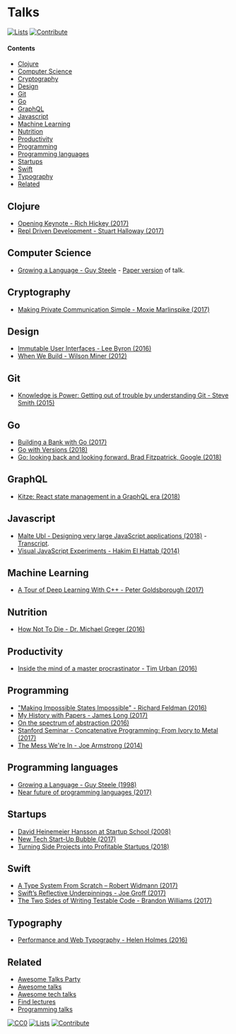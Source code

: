 # Talks

[![Lists](https://img.shields.io/badge/-more%20lists-0a0a0a.svg?style=flat&colorA=0a0a0a)](https://github.com/learn-anything/curated-lists#readme)
[![Contribute](https://img.shields.io/badge/-contribute-0a0a0a.svg?style=flat&colorA=0a0a0a)](CONTRIBUTING.md#readme)

#### Contents

- [Clojure](#clojure)
- [Computer Science](#computer-science)
- [Cryptography](#cryptography)
- [Design](#design)
- [Git](#git)
- [Go](#go)
- [GraphQL](#graphql)
- [Javascript](#javascript)
- [Machine Learning](#machine-learning)
- [Nutrition](#nutrition)
- [Productivity](#productivity)
- [Programming](#programming)
- [Programming languages](#programming-languages)
- [Startups](#startups)
- [Swift](#swift)
- [Typography](#typography)
- [Related](#related)

## Clojure

- [Opening Keynote - Rich Hickey (2017)](https://www.youtube.com/watch?v=2V1FtfBDsLU)
- [Repl Driven Development - Stuart Halloway (2017)](https://vimeo.com/223309989)

## Computer Science

- [Growing a Language - Guy Steele](https://www.youtube.com/watch?v=_ahvzDzKdB0) - [Paper version](http://www.cs.virginia.edu/%7Eevans/cs655/readings/steele.pdf) of talk.

## Cryptography

- [Making Private Communication Simple - Moxie Marlinspike (2017)](https://www.youtube.com/watch?v=kp-b8iTZqzM)

## Design

- [Immutable User Interfaces - Lee Byron (2016)](https://www.youtube.com/watch?v=pLvrZPSzHxo)
- [When We Build - Wilson Miner (2012)](https://vimeo.com/34017777)

## Git

- [Knowledge is Power: Getting out of trouble by understanding Git - Steve Smith (2015)](https://www.youtube.com/watch?v=sevc6668cQ0)

## Go

- [Building a Bank with Go (2017)](https://www.infoq.com/presentations/bank-go)
- [Go with Versions (2018)](https://www.youtube.com/watch?v=F8nrpe0XWRg)
- [Go: looking back and looking forward. Brad Fitzpatrick, Google (2018)](https://www.youtube.com/watch?v=ZCB-g2B4Y5A)

## GraphQL

- [Kitze: React state management in a GraphQL era (2018)](https://www.youtube.com/watch?v=zDgHiRuIAZ4)

## Javascript

- [Malte Ubl - Designing very large JavaScript applications (2018)](https://www.youtube.com/watch?v=ZZmUwXEiPm4) - [Transcript](https://medium.com/@cramforce/designing-very-large-javascript-applications-6e013a3291a3).
- [Visual JavaScript Experiments - Hakim El Hattab (2014)](https://www.youtube.com/watch?v=02ilIJdI5ZI)

## Machine Learning

- [A Tour of Deep Learning With C++ - Peter Goldsborough (2017)](https://www.youtube.com/watch?v=Lo1rXJdAJ7w)

## Nutrition

- [How Not To Die - Dr. Michael Greger (2016)](https://www.youtube.com/watch?v=7rNY7xKyGCQ)

## Productivity

- [Inside the mind of a master procrastinator - Tim Urban (2016)](https://www.youtube.com/watch?v=arj7oStGLkU)

## Programming

- ["Making Impossible States Impossible" - Richard Feldman (2016)](https://www.youtube.com/watch?v=IcgmSRJHu_8&feature=youtu.be)
- [My History with Papers - James Long (2017)](https://www.youtube.com/watch?v=UzE955UJUVU)
- [On the spectrum of abstraction (2016)](https://www.youtube.com/watch?v=mVVNJKv9esE)
- [Stanford Seminar - Concatenative Programming: From Ivory to Metal (2017)](https://www.youtube.com/watch?v=_IgqJr8jG8M&app=desktop)
- [The Mess We're In - Joe Armstrong (2014)](https://www.youtube.com/watch?v=lKXe3HUG2l4)

## Programming languages

- [Growing a Language - Guy Steele (1998)](https://www.youtube.com/watch?v=_ahvzDzKdB0)
- [Near future of programming languages (2017)](http://dev.stephendiehl.com/nearfuture.pdf)

## Startups

- [David Heinemeier Hansson at Startup School (2008)](https://www.youtube.com/watch?v=0CDXJ6bMkMY)
- [New Tech Start-Up Bubble (2017)](https://www.youtube.com/watch?v=G7vrCpWbmDw)
- [Turning Side Projects into Profitable Startups (2018)](https://www.youtube.com/watch?v=6reLWfFNer0)

## Swift

- [A Type System From Scratch – Robert Widmann (2017)](https://www.youtube.com/watch?v=IbjoA5xVUq0)
- [Swift’s Reflective Underpinnings - Joe Groff (2017)](https://www.skilled.io/u/swiftsummit/swift-s-reflective-underpinnings-joe-groff)
- [The Two Sides of Writing Testable Code - Brandon Williams (2017)](https://academy.realm.io/posts/try-swift-brandon-williams-writing-testable-code/)

## Typography

- [Performance and Web Typography - Helen Holmes (2016)](https://www.youtube.com/watch?v=emLfXChvVPQ)

## Related

- [Awesome Talks Party](https://awesometalks.party/)
- [Awesome talks](https://github.com/JanVanRyswyck/awesome-talks#readme)
- [Awesome tech talks](https://github.com/1and1/awesome-tech-talks#readme)
- [Find lectures](https://findlectures.com/)
- [Programming talks](https://github.com/hellerve/programming-talks#readme)

[![CC0](https://img.shields.io/badge/license-CC0-0a0a0a.svg?style=flat&colorA=0a0a0a)](https://creativecommons.org/publicdomain/zero/1.0/)
[![Lists](https://img.shields.io/badge/-more%20lists-0a0a0a.svg?style=flat&colorA=0a0a0a)](https://github.com/learn-anything/curated-lists#readme)
[![Contribute](https://img.shields.io/badge/-contribute-0a0a0a.svg?style=flat&colorA=0a0a0a)](CONTRIBUTING.md#readme)
